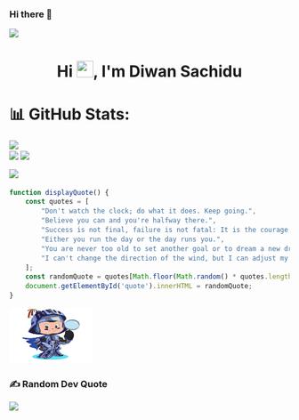 ### Hi there 👋

<!--
**sachidumaleesha/sachidumaleesha** is a ✨ _special_ ✨ repository because its `README.md` (this file) appears on your GitHub profile.

Here are some ideas to get you started:

- 🔭 I’m currently working on ...
- 🌱 I’m currently learning ...
- 👯 I’m looking to collaborate on ...
- 🤔 I’m looking for help with ...
- 💬 Ask me about ...
- 📫 How to reach me: ...
- 😄 Pronouns: ...
- ⚡ Fun fact: ...
-->

<img src = "https://raw.githubusercontent.com/vikumkbv/vikumkbv/master/icons/header_.png">
<h1 align="center">Hi <img src="https://raw.githubusercontent.com/MartinHeinz/MartinHeinz/master/wave.gif" height="29.14px" width="30px">, I'm Diwan Sachidu</h1>

# 📊 GitHub Stats:
![](https://github-readme-streak-stats.herokuapp.com/?user=sachidumaleesha&theme=react&hide_border=false)<br/>
![](https://github-readme-stats.vercel.app/api?username=sachidumaleesha&theme=react&hide_border=false&include_all_commits=true&count_private=true)
![](https://github-readme-stats.vercel.app/api/top-langs/?username=sachidumaleesha&theme=react&hide_border=false&include_all_commits=true&count_private=true&layout=compact)

[![](https://visitcount.itsvg.in/api?id=sachidumaleesha&icon=7&color=0)](https://visitcount.itsvg.in)


```javascript
function displayQuote() {
	const quotes = [
		"Don't watch the clock; do what it does. Keep going.",
		"Believe you can and you're halfway there.",
		"Success is not final, failure is not fatal: It is the courage to continue that counts.",
		"Either you run the day or the day runs you.",
		"You are never too old to set another goal or to dream a new dream.",
		"I can't change the direction of the wind, but I can adjust my sails to always reach my destination."
	];
	const randomQuote = quotes[Math.floor(Math.random() * quotes.length)];
	document.getElementById('quote').innerHTML = randomQuote;
}
```

<img src= "https://github.com/ChillBroh/ChillBroh/blob/main/png/my-octocat.png" width="150px" height="100px">

### ✍️ Random Dev Quote
![](https://quotes-github-readme.vercel.app/api?type=horizontal&theme=dark)
